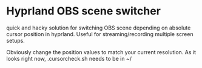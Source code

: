# Hyprland OBS scene switcher

quick and hacky solution for switching OBS scene depending on absolute cursor position in hyprland. Useful for streaming/recording multiple screen setups.

Obviously change the position values to match your current resolution. As it looks right now, .cursorcheck.sh needs to be in ~/
